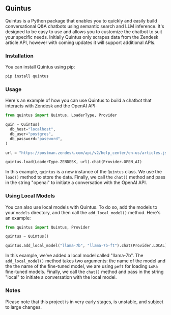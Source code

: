 ## Quintus

Quintus is a Python package that enables you to quickly and easily build conversational Q&A chatbots using semantic search and LLM inference. It's designed to be easy to use and allows you to customize the chatbot to suit your specific needs. Initially Quintus only scrapes data from the Zendesk article API, however with coming updates it will support additional APIs.

### Installation

You can install Quintus using pip:

```bash
pip install quintus
```

### Usage

Here's an example of how you can use Quintus to build a chatbot that interacts with Zendesk and the OpenAI API:

```python
from quintus import Quintus, LoaderType, Provider

quin = Quintus(
  db_host="localhost",
  db_user="postgres",
  db_password="password",
)

url = "https://postman.zendesk.com/api/v2/help_center/en-us/articles.json"

quintus.load(LoaderType.ZENDESK, url).chat(Provider.OPEN_AI)

```

In this example, `quintus` is a new instance of the `Quintus` class. We use the `load()` method to store the data. Finally, we call the `chat()` method and pass in the string "openai" to initiate a conversation with the OpenAI API.

### Using Local Models

You can also use local models with Quintus. To do so, add the models to your `models` directory, and then call the `add_local_model()` method. Here's an example:

```python
from quintus import Quintus, Provider

quintus = Quintus()

quintus.add_local_model("llama-7b", "llama-7b-ft").chat(Provider.LOCAL)
```

In this example, we've added a local model called "llama-7b". The `add_local_model()` method takes two arguments: the name of the model and the the name of the fine-tuned model, we are using `peft` for loading `LoRa` fine-tuned models. Finally, we call the `chat()` method and pass in the string "local" to initiate a conversation with the local model.

### Notes

Please note that this project is in very early stages, is unstable, and subject to large changes.
